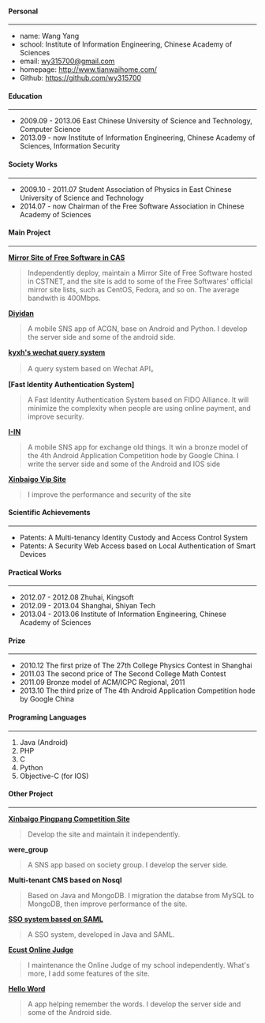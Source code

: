 #### Personal
---------------------------------------
* name:      Wang Yang
* school:    Institute of Information Engineering, Chinese Academy of Sciences
* email:     wy315700@gmail.com
* homepage:  http://www.tianwaihome.com/
* Github:    https://github.com/wy315700

#### Education
---------------------------------------
* 2009.09 - 2013.06 East Chinese University of Science and Technology, Computer Science
* 2013.09 - now     Institute of Information Engineering, Chinese Academy of Sciences, Information Security

#### Society Works
---------------------------------------
* 2009.10 - 2011.07 Student Association of Physics in East Chinese University of Science and Technology
* 2014.07 - now     Chairman of the Free Software Association in Chinese Academy of Sciences

#### Main Project
---------------------------------------

**[Mirror Site of Free Software in CAS](http://www.opencas.org/)**

  >Independently deploy, maintain a Mirror Site of Free Software hosted in CSTNET, and the site is add to some of the Free Softwares' official mirror site lists, such as CentOS, Fedora, and so on. The average bandwith is 400Mbps.

**[Diyidan](http://www.diyidan.net/)**

  >A mobile SNS app of ACGN, base on Android and Python. I develop the server side and some of the android side.

**[kyxh's wechat query system](http://order.kyxh.com/)**

  >A query system based on Wechat API。

**[Fast Identity Authentication System]**

  >A Fast Identity Authentication System based on FIDO Alliance. It will minimize the complexity when people are using online payment, and improve security.

**[I-IN](http://loveiin.sinaapp.com/)**

  >A mobile SNS app for exchange old things. It win a bronze model of the 4th Android Application Competition hode by Google China. I write the server side and some of the Android and IOS side

**[Xinbaigo Vip Site](http://vip.xinbaigo.com/)**

  >I improve the performance and security of the site

#### Scientific Achievements
---------------------------------------
* Patents: A Multi-tenancy Identity Custody and Access Control System
* Patents: A Security Web Access based on Local Authentication of Smart Devices


#### Practical Works
---------------------------------------
* 2012.07 - 2012.08 Zhuhai, Kingsoft
* 2012.09 - 2013.04 Shanghai, Shiyan Tech
* 2013.04 - 2013.06 Institute of Information Engineering, Chinese Academy of Sciences

#### Prize
---------------------------------------
* 2010.12 The first prize of The 27th College Physics Contest in Shanghai
* 2011.03 The second price of The Second College Math Contest
* 2011.09 Bronze model of ACM/ICPC Regional, 2011
* 2013.10 The third prize of The 4th Android Application Competition hode by Google China

#### Programing Languages
---------------------------------------
1. Java (Android)
2. PHP
3. C
4. Python
5. Objective-C (for IOS)


#### Other Project
---------------------------------------

**[Xinbaigo Pingpang Competition Site](http://pingpang.xinbaigo.com/index.php?g=Minisite&m=Main)**

  >Develop the site and maintain it independently.

**were_group**

  >A SNS app based on society group. I develop the server side.

**Multi-tenant CMS based on Nosql**

  >Based on Java and MongoDB. I migration the databse from MySQL to MongoDB, then improve performance of the site.

**[SSO system based on SAML](https://github.com/wy315700/idp)**

  >A SSO system, developed in Java and SAML.

**[Ecust Online Judge](http://ecustoj.sinaapp.com/)**
  
  >I maintenance the Online Judge of my school independently. What's more, I add some features of the site.

**[Hello Word](https://github.com/wy315700/hellowordservice)**

  >A app helping remember the words. I develop the server side and some of the Android side.
